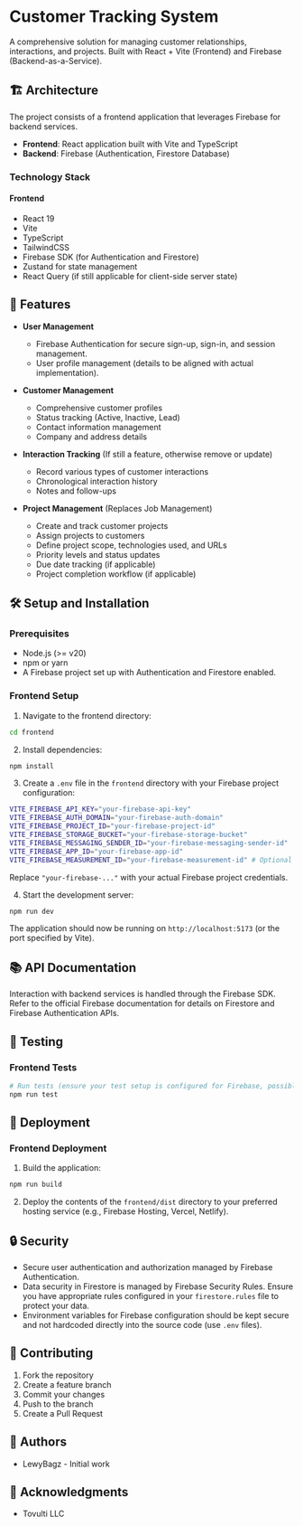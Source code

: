 # Customer Tracking System

A comprehensive solution for managing customer relationships, interactions, and projects. Built with React + Vite (Frontend) and Firebase (Backend-as-a-Service).

## 🏗️ Architecture

The project consists of a frontend application that leverages Firebase for backend services.

- **Frontend**: React application built with Vite and TypeScript
- **Backend**: Firebase (Authentication, Firestore Database)

### Technology Stack

#### Frontend

- React 19
- Vite
- TypeScript
- TailwindCSS
- Firebase SDK (for Authentication and Firestore)
- Zustand for state management
- React Query (if still applicable for client-side server state)

## 🚀 Features

- **User Management**

  - Firebase Authentication for secure sign-up, sign-in, and session management.
  - User profile management (details to be aligned with actual implementation).

- **Customer Management**

  - Comprehensive customer profiles
  - Status tracking (Active, Inactive, Lead)
  - Contact information management
  - Company and address details

- **Interaction Tracking** (If still a feature, otherwise remove or update)

  - Record various types of customer interactions
  - Chronological interaction history
  - Notes and follow-ups

- **Project Management** (Replaces Job Management)
  - Create and track customer projects
  - Assign projects to customers
  - Define project scope, technologies used, and URLs
  - Priority levels and status updates
  - Due date tracking (if applicable)
  - Project completion workflow (if applicable)

## 🛠️ Setup and Installation

### Prerequisites

- Node.js (>= v20)
- npm or yarn
- A Firebase project set up with Authentication and Firestore enabled.

### Frontend Setup

1.  Navigate to the frontend directory:

```bash
cd frontend
```

2.  Install dependencies:

```bash
npm install
```

3.  Create a `.env` file in the `frontend` directory with your Firebase project configuration:

```bash
VITE_FIREBASE_API_KEY="your-firebase-api-key"
VITE_FIREBASE_AUTH_DOMAIN="your-firebase-auth-domain"
VITE_FIREBASE_PROJECT_ID="your-firebase-project-id"
VITE_FIREBASE_STORAGE_BUCKET="your-firebase-storage-bucket"
VITE_FIREBASE_MESSAGING_SENDER_ID="your-firebase-messaging-sender-id"
VITE_FIREBASE_APP_ID="your-firebase-app-id"
VITE_FIREBASE_MEASUREMENT_ID="your-firebase-measurement-id" # Optional
```

Replace `"your-firebase-..."` with your actual Firebase project credentials.

4.  Start the development server:

```bash
npm run dev
```

The application should now be running on `http://localhost:5173` (or the port specified by Vite).

## 📚 API Documentation

Interaction with backend services is handled through the Firebase SDK. Refer to the official Firebase documentation for details on Firestore and Firebase Authentication APIs.

## 🧪 Testing

### Frontend Tests

```bash
# Run tests (ensure your test setup is configured for Firebase, possibly with emulators)
npm run test
```

## 🚀 Deployment

### Frontend Deployment

1.  Build the application:

```bash
npm run build
```

2.  Deploy the contents of the `frontend/dist` directory to your preferred hosting service (e.g., Firebase Hosting, Vercel, Netlify).

## 🔒 Security

- Secure user authentication and authorization managed by Firebase Authentication.
- Data security in Firestore is managed by Firebase Security Rules. Ensure you have appropriate rules configured in your `firestore.rules` file to protect your data.
- Environment variables for Firebase configuration should be kept secure and not hardcoded directly into the source code (use `.env` files).

## 🤝 Contributing

1.  Fork the repository
2.  Create a feature branch
3.  Commit your changes
4.  Push to the branch
5.  Create a Pull Request

## 👥 Authors

- LewyBagz - Initial work

## 🙏 Acknowledgments

- Tovulti LLC
